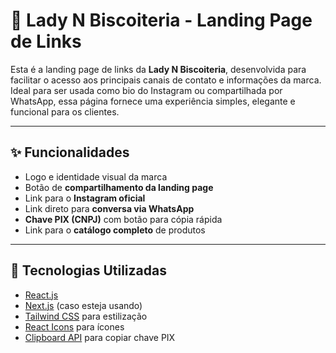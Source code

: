 # 🍪 Lady N Biscoiteria - Landing Page de Links

Esta é a landing page de links da **Lady N Biscoiteria**, desenvolvida para facilitar o acesso aos principais canais de contato e informações da marca. Ideal para ser usada como bio do Instagram ou compartilhada por WhatsApp, essa página fornece uma experiência simples, elegante e funcional para os clientes.

---

## ✨ Funcionalidades

- Logo e identidade visual da marca
- Botão de **compartilhamento da landing page**
- Link para o **Instagram oficial**
- Link direto para **conversa via WhatsApp**
- **Chave PIX (CNPJ)** com botão para cópia rápida
- Link para o **catálogo completo** de produtos

---

## 📱 Tecnologias Utilizadas

- [React.js](https://reactjs.org/)
- [Next.js](https://nextjs.org/) (caso esteja usando)
- [Tailwind CSS](https://tailwindcss.com/) para estilização
- [React Icons](https://react-icons.github.io/react-icons/) para ícones
- [Clipboard API](https://developer.mozilla.org/en-US/docs/Web/API/Clipboard_API) para copiar chave PIX